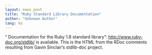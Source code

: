 ```yaml
---
layout: news_post
title: "Ruby Standard Library Documentation"
author: "Unknown Author"
lang: ko
---
```


” Documentation for the Ruby 1.8 standard library”:
http://www.ruby-doc.org/stdlib/ is available. This is the HTML from the
RDoc comments resulting from Gavin Sinclair’s stdlib-doc project.

